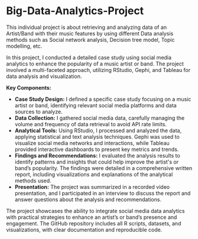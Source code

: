 # Big-Data-Analytics-Project
This individual project is about retrieving and analyzing data of an Artist/Band with their music features by using different Data analysis methods such as Social network analysis, Decision tree model, Topic modelling, etc.

In this project, I conducted a detailed case study using social media analytics to enhance the popularity of a music artist or band. The project involved a multi-faceted approach, utilizing RStudio, Gephi, and Tableau for data analysis and visualization.

**Key Components:**

- **Case Study Design:** I defined a specific case study focusing on a music artist or band, identifying relevant social media platforms and data sources to analyze.
- **Data Collection:** I gathered social media data, carefully managing the volume and frequency of data retrieval to avoid API rate limits.
- **Analytical Tools:** Using RStudio, I processed and analyzed the data, applying statistical and text analysis techniques. Gephi was used to visualize social media networks and interactions, while Tableau provided interactive dashboards to present key metrics and trends.
- **Findings and Recommendations:** I evaluated the analysis results to identify patterns and insights that could help improve the artist's or band’s popularity. The findings were detailed in a comprehensive written report, including visualizations and explanations of the analytical methods used.
- **Presentation:** The project was summarized in a recorded video presentation, and I participated in an interview to discuss the report and answer questions about the analysis and recommendations.

The project showcases the ability to integrate social media data analytics with practical strategies to enhance an artist’s or band’s presence and engagement. The GitHub repository includes all R scripts, datasets, and visualizations, with clear documentation and reproducible code.
